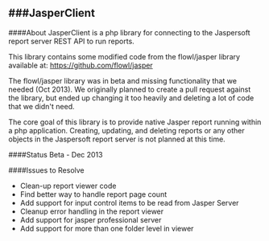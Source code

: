 ###JasperClient
--


####About
JasperClient is a php library for connecting to the Jaspersoft report server
REST API to run reports.
 
This library contains some modified code from the flowl/jasper library available at:
https://github.com/flowl/jasper

The flowl/jasper library was in beta and missing functionality that we needed
(Oct 2013). We originally planned to create a pull request against the library,
but ended up changing it too heavily and deleting a lot of code that we didn't
need.

The core goal of this library is to provide native Jasper report running within
a php application. Creating, updating, and deleting reports or any other objects
in the Jaspersoft report server is not planned at this time.


####Status
Beta - Dec 2013


####Issues to Resolve
* Clean-up report viewer code
* Find better way to handle report page count
* Add support for input control items to be read from Jasper Server
* Cleanup error handling in the report viewer
* Add support for jasper professional server
* Add support for more than one folder level in viewer
